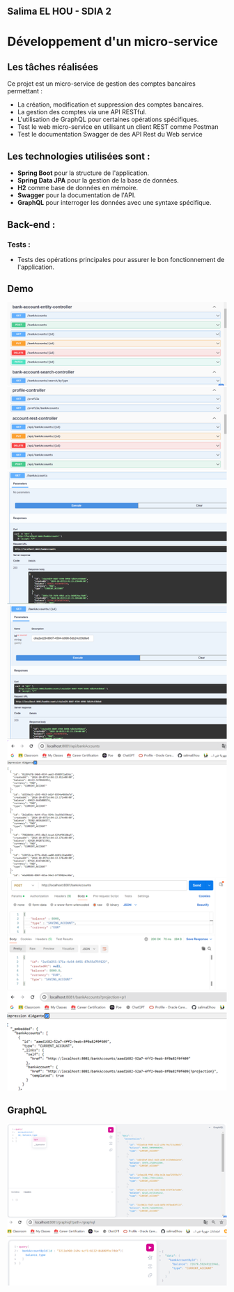 ## Salima EL HOU - SDIA 2
# Développement d'un micro-service
## Les tâches réalisées

Ce projet est un micro-service de gestion des comptes bancaires permettant :
- La création, modification et suppression des comptes bancaires.
- La gestion des comptes via une API RESTful.
- L'utilisation de GraphQL pour certaines opérations spécifiques. 
- Test le web micro-service en utilisant un client REST comme Postman 
- Test le documentation Swagger de des API Rest du Web service

## Les technologies utilisées sont :
- **Spring Boot** pour la structure de l'application.
- **Spring Data JPA** pour la gestion de la base de données.
- **H2** comme base de données en mémoire.
- **Swagger** pour la documentation de l'API.
- **GraphQL** pour interroger les données avec une syntaxe spécifique.



## Back-end :
### Tests :
- Tests des opérations principales pour assurer le bon fonctionnement de l'application.

## Demo
<img src="captures/1.png">
<img src="captures/2.png">
<img src="captures/3.png">
<img src="captures/4.png">
<img src="captures/5.png">
<img src="captures/6.png">
<img src="captures/7.png">

## GraphQL
<img src="captures/8.png">
<img src="captures/9.png">
